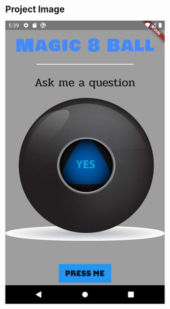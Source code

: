 # Project Image

![](https://github.com/frankmaayn/flutter_projects/blob/main/project_images/magic_8_ball.png)

